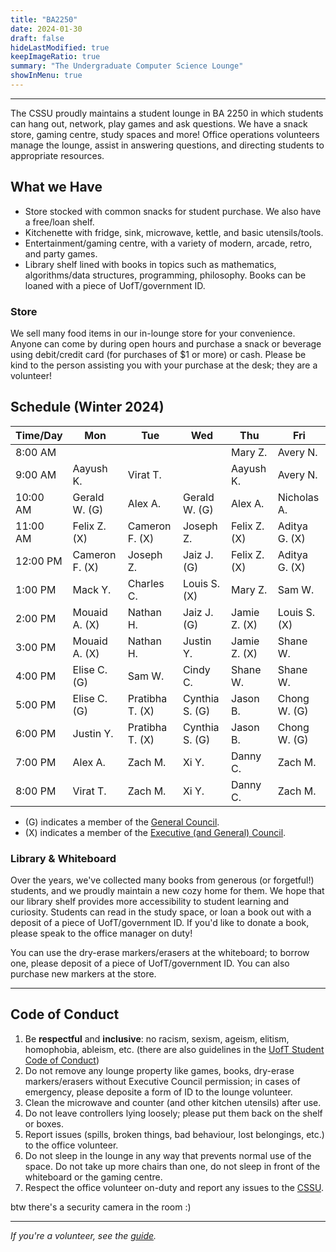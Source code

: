 ```yaml
---
title: "BA2250"
date: 2024-01-30
draft: false
hideLastModified: true
keepImageRatio: true
summary: "The Undergraduate Computer Science Lounge"
showInMenu: true
---
```



---

The CSSU proudly maintains a student lounge in BA 2250 in which students can hang out, network, play games and ask questions. We have a snack store, gaming centre, study spaces and more! Office operations volunteers manage the lounge, assist in answering questions, and directing students to appropriate resources.

## What we Have

- Store stocked with common snacks for student purchase. We also have a free/loan shelf.
- Kitchenette with fridge, sink, microwave, kettle, and basic utensils/tools.
- Entertainment/gaming centre, with a variety of modern, arcade, retro, and party games.
- Library shelf lined with books in topics such as mathematics, algorithms/data structures, programming, philosophy. Books can be loaned with a piece of UofT/government ID.

### Store

We sell many food items in our in-lounge store for your convenience. Anyone can come by during open hours and purchase a snack or beverage using debit/credit card (for purchases of $1 or more) or cash. Please be kind to the person assisting you with your purchase at the desk; they are a volunteer!

## Schedule (Winter 2024)

Time/Day | Mon            | Tue            | Wed           | Thu            | Fri            |
| -------- | -------------- | -------------- | ------------- | -------------- | -------------- |
| 8:00 AM  |                |                |               | Mary Z.        | Avery N.       |
| 9:00 AM  | Aayush K.      | Virat T.       |               | Aayush K.      | Avery N.       |
| 10:00 AM | Gerald W. (G)  | Alex A.        | Gerald W. (G) | Alex A.        | Nicholas A.    |
| 11:00 AM | Felix Z. (X)   | Cameron F. (X) | Joseph Z.     | Felix Z. (X)   | Aditya G. (X)  |
| 12:00 PM | Cameron F. (X) | Joseph Z.      | Jaiz J. (G)   | Felix Z. (X)   | Aditya G. (X)  |
| 1:00 PM  | Mack Y.        | Charles C.     | Louis S. (X)  | Mary Z.        | Sam W.         |
| 2:00 PM  | Mouaid A. (X)  | Nathan H.      | Jaiz J. (G)   | Jamie Z. (X)   | Louis S. (X)   |
| 3:00 PM  | Mouaid A. (X)  | Nathan H.      | Justin Y.     | Jamie Z. (X)   | Shane W.       |
| 4:00 PM  | Elise C. (G)   | Sam W.         | Cindy C.      | Shane W.       | Shane W.       |
| 5:00 PM  | Elise C. (G)   | Pratibha T. (X)| Cynthia S. (G)| Jason B.       | Chong W. (G)   |
| 6:00 PM  | Justin Y.      | Pratibha T. (X)| Cynthia S. (G)| Jason B.       | Chong W. (G)   |
| 7:00 PM  | Alex A.        | Zach M.        | Xi Y.         | Danny C.       | Zach M.        |     
| 8:00 PM  | Virat T.       | Zach M.        | Xi Y.         | Danny C.       | Zach M.        |

- (G) indicates a member of the [General Council](/about).
- (X) indicates a member of the [Executive (and General) Council](/about).

<!--
| Item                         | Price           | Flavour(s)/Variation(s)                          |
| ---------------------------- | --------------- | ------------------------------------------------ |
| ~~Bottled Water~~            | ~~$1.00~~       | ~~Kirkland Signature~~                           |
| Sparkling Water              | ~~$1.25~~ $1.00 | San Pelligrino, Perrier                          |
| Rougemont Juice              | ~~$0.75~~ $0.50 | Fruit Punch, Peach, Apple-Berry                  |
| Pop/Soda                     | $1.00           | Coca Cola                                        |
| Gatorade                     | $1.75           | Blue, Orange, Red, Yellow                        |
| Arizona                      | $1.75           | Green Tea                                        |
| Chips                        | $0.75           | Crunchy Cheetos, Doritos, Lays (Classic/Ketchup) |
| Nestle Chocolate Candies     | $1.50           | Kitkat, Aero, Coffee Crisps, Smarties            |
| Mars Chocolate Candies       | $1.50           | Mars, M&M, Snickers, Twix                        |
| Kinder Bueno                 | $1.75           | Wafers (x2)                                      |
| Pocky                        | $2.00           | Chocolate                                        |
| Ferrero Rocher               | $2.00           | Hazelnut                                         |
| Wrigley's 5 (Gum)            | $1.50           | Wintermint, Spearmint, Peppermint                |
| Whiteboard Dry-Erase Markers | $1.50           | Red, Green, Blue, Purple                         |

- _Updated 2021/11/14_ - If any price here is inconsistent with the desk price, the latter is to be followed.
- _Updated 2022/02/21_ - In order to purchase items that are less than \$1, please use cash or combine multiple items such that your card transaction can be made. -->

### Library & Whiteboard

Over the years, we've collected many books from generous (or forgetful!) students, and we proudly maintain a new cozy home for them. We hope that our library shelf provides more accessibility to student learning and curiosity. Students can read in the study space, or loan a book out with a deposit of a piece of UofT/government ID. If you'd like to donate a book, please speak to the office manager on duty!

You can use the dry-erase markers/erasers at the whiteboard; to borrow one, please deposit of a piece of UofT/government ID. You can also purchase new markers at the store.

<!-- --- -->

<!-- ## Schedule (Summer 2022)

Office hours (starting May 16th) will be held in BA2250 in the [Bahen Centre for Information Technology](https://goo.gl/maps/16JTD3pr2KKMkCTE7).

| Time/Day | Mon           | Tue        | Wed         | Thu         | Fri      |
| -------- | ------------- | ---------- | ----------- | ----------- | -------- |
| 8:00 AM  |               |            |             |             |          |
| 9:00 AM  |               |            |             |             |          |
| 10:00 AM | Zeling Z.     | Zeling Z.  | Daniel D.   | Ching C.    |          |
| 11:00 AM | Michael N.    | Elyse A.   | Daniel D.   | Ching C.    |          |
| 12:00 PM | Michael N.    | Elyse A.   |             | Sarah X.    | Asma A.  |
| 1:00 PM  | Prahlad R.    | Jessica K. | Angelina C. | Sarah X.    | Asma A.  |
| 2:00 PM  | Prahlad R.    | Jessica K. | Angelina C. | Michael N.  | Howie Y. |
| 3:00 PM  | Owen W.       | Jason L.   | Ruilin P.   | Michael N.  | Howie Y. |
| 4:00 PM  | Owen W.       | Jason L.   | Ruilin P.   | Madhav T.   | Ching C. |
| 5:00 PM  | Aditya G. (X) | Chaerin S. | Ching C.    | Madhav T.   | Ching C. |
| 6:00 PM  | Aditya G. (X) | Chaerin S. | Ching C.    | Sayan F.    | Ching C. |
| 7:00 PM  | Ching C.      | Danny C.   | Rupert W.   | Sayan F.    |          |
| 8:00 PM  | Ching C.      | Danny C.   | Rupert W.   | Benjamin Z. |          |

- (G) indicates a member of the [General Council](/about).
- (X) indicates a member of the [Executive (and General) Council](/about). -->

<!-- Interested in volunteering? Send [Rupert](mailto:rupert.wu@mail.utoronto.ca) an email. -->

---

## Code of Conduct

1. Be **respectful** and **inclusive**: no racism, sexism, ageism, elitism, homophobia, ableism, etc. (there are also guidelines in the [UofT Student Code of Conduct](https://governingcouncil.utoronto.ca/secretariat/policies/code-student-conduct-december-13-2019))
2. Do not remove any lounge property like games, books, dry-erase markers/erasers without Executive Council permission; in cases of emergency, please deposite a form of ID to the lounge volunteer.
3. Clean the microwave and counter (and other kitchen utensils) after use.
4. Do not leave controllers lying loosely; please put them back on the shelf or boxes.
5. Report issues (spills, broken things, bad behaviour, lost belongings, etc.) to the office volunteer.
6. Do not sleep in the lounge in any way that prevents normal use of the space. Do not take up more chairs than one, do not sleep in front of the whiteboard or the gaming centre.
7. Respect the office volunteer on-duty and report any issues to the [CSSU](mailto:utcssu@gmail.com).

btw there's a security camera in the room :)

---

_If you're a volunteer, see the [guide](../ba2250-volunteering/)._
